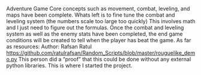 Adventure Game
Core concepts such as movement, combat, leveling, and maps have been complete.
Whats left is to fine tune the combat and leveling system (the numbers scale too large too quickly)
This involves math and I just need to figure out the formulas.
Once the combat and leveling system as well as the enemy stats have been completed, the end game conditions will be created to tell when the player has beat the game.
As far as resources:
Author: Rafsan Ratul https://github.com/ratulrafsan/Random_Scripts/blob/master/rouguelike_demo.py
This person did a “proof” that this could be done without any external python libraries. This is where I started the project.
